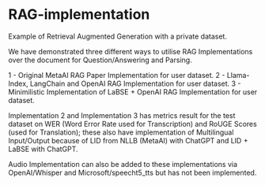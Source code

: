 # RAG-implementation

Example of Retrieval Augmented Generation with a private dataset.

We have demonstrated three different ways to utilise RAG Implementations over the document for Question/Answering and Parsing.

1 - Original MetaAI RAG Paper Implementation for user dataset.
2 - Llama-Index, LangChain and OpenAI RAG Implementation for user dataset.
3 - Minimilistic Implementation of LaBSE + OpenAI RAG Implementation for user dataset.

Implementation 2 and Implementation 3 has metrics result for the test dataset on WER (Word Error Rate used for Transcription) and RoUGE Scores (used for Translation); these also have implementation of Multilingual Input/Output because of LID from NLLB (MetaAI) with ChatGPT and LID + LaBSE with ChatGPT.

Audio Implementation can also be added to these implementations via OpenAI/Whisper and Microsoft/speecht5_tts but has not been implemented.
